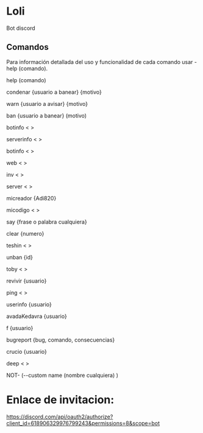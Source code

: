 
# Loli
Bot discord

## Comandos

Para información detallada del uso y funcionalidad de cada comando usar -help (comando).

help (comando)

condenar {usuario a banear} {motivo}

warn {usuario a avisar} {motivo}

ban {usuario a banear} (motivo)

botinfo < >

serverinfo < >

botinfo < >

web < >

inv < >

server < >

micreador {Adi820}

micodigo < >

say {frase o palabra cualquiera}

clear {numero}

teshin < >

unban {id}

toby < >

revivir {usuario}

ping < >

userinfo {usuario}

avadaKedavra {usuario}

f {usuario}

bugreport {bug, comando, consecuencias}

crucio {usuario}

deep < >

NOT- (--custom name (nombre cualquiera) )

# Enlace de invitacion:
https://discord.com/api/oauth2/authorize?client_id=618906329976799243&permissions=8&scope=bot